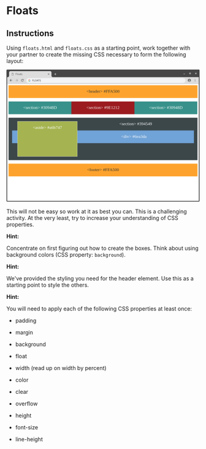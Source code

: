 # Floats

## Instructions

Using `floats.html` and `floats.css` as a starting point, work together with your partner to create the missing CSS necessary to form the following layout:

![example](images/example.png)

This will not be easy so work at it as best you can. This is a challenging activity. At the very least, try to increase your understanding of CSS properties.

**Hint:**

Concentrate on first figuring out how to create the boxes. Think about using background colors (CSS property: `background`).

**Hint:**

We've provided the styling you need for the header element. Use this as a starting point to style the others.

**Hint:**

You will need to apply each of the following CSS properties at least once:

* padding

* margin

* background

* float

* width (read up on width by percent)

* color

* clear

* overflow

* height

* font-size

* line-height
